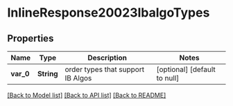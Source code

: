# InlineResponse20023IbalgoTypes

## Properties
Name | Type | Description | Notes
------------ | ------------- | ------------- | -------------
**var_0** | **String** | order types that support IB Algos | [optional] [default to null]

[[Back to Model list]](../README.md#documentation-for-models) [[Back to API list]](../README.md#documentation-for-api-endpoints) [[Back to README]](../README.md)


